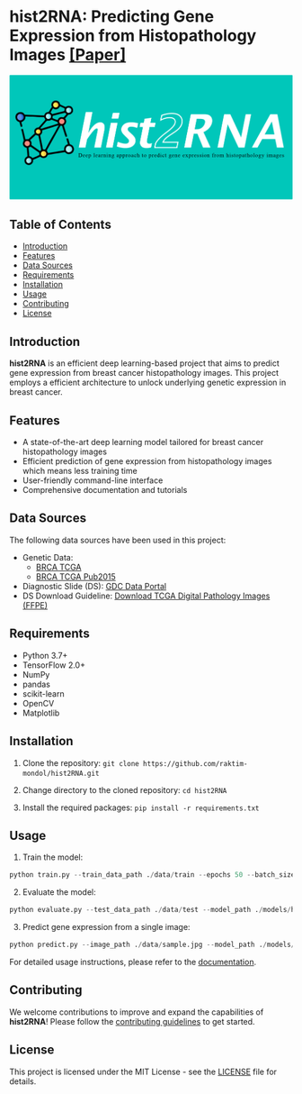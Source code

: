 # hist2RNA: Predicting Gene Expression from Histopathology Images [[Paper]](https://www.mdpi.com/2072-6694/15/9/2569)

![hist2RNA banner](https://github.com/raktim-mondol/hist2RNA/blob/main/banner_hist2RNA_updated.png)

## Table of Contents
- [Introduction](#introduction)
- [Features](#features)
- [Data Sources](#data-sources)
- [Requirements](#requirements)
- [Installation](#installation)
- [Usage](#usage)
- [Contributing](#contributing)
- [License](#license)

## Introduction

**hist2RNA** is an efficient deep learning-based project that aims to predict gene expression from breast cancer histopathology images. This project employs a efficient architecture to unlock underlying genetic expression in breast cancer.

## Features

- A state-of-the-art deep learning model tailored for breast cancer histopathology images
- Efficient prediction of gene expression from histopathology images which means less training time
- User-friendly command-line interface
- Comprehensive documentation and tutorials

## Data Sources

The following data sources have been used in this project:

- Genetic Data:
  - [BRCA TCGA](http://www.cbioportal.org/study/summary?id=brca_tcga)
  - [BRCA TCGA Pub2015](http://www.cbioportal.org/study/summary?id=brca_tcga_pub2015)
- Diagnostic Slide (DS): [GDC Data Portal](https://portal.gdc.cancer.gov/)
- DS Download Guideline: [Download TCGA Digital Pathology Images (FFPE)](http://www.andrewjanowczyk.com/download-tcga-digital-pathology-images-ffpe/)

## Requirements

- Python 3.7+
- TensorFlow 2.0+
- NumPy
- pandas
- scikit-learn
- OpenCV
- Matplotlib

## Installation

1. Clone the repository:
```git clone https://github.com/raktim-mondol/hist2RNA.git``` 

2. Change directory to the cloned repository:
```cd hist2RNA```

3. Install the required packages:
```pip install -r requirements.txt```


## Usage

1. Train the model:
```python
python train.py --train_data_path ./data/train --epochs 50 --batch_size 32
```

2. Evaluate the model:
```python
python evaluate.py --test_data_path ./data/test --model_path ./models/hist2RNA_model.h5
```

3. Predict gene expression from a single image:
```python
python predict.py --image_path ./data/sample.jpg --model_path ./models/hist2RNA_model.h5
```


For detailed usage instructions, please refer to the [documentation](./DOCUMENTATION.md).

## Contributing

We welcome contributions to improve and expand the capabilities of **hist2RNA**! Please follow the [contributing guidelines](./CONTRIBUTING.md) to get started.

## License

This project is licensed under the MIT License - see the [LICENSE](./LICENSE) file for details.

